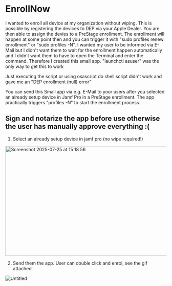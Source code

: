 # EnrollNow

I wanted to enroll all device at my organization without wiping. This is possible by registering the devices to DEP via your Apple Dealer. You are then able to assign the devies to a PreStage enrollment.
The enrollment will happen at some point then and you can trigger it with "sudo profiles renew enrollment" or "sudo profiles -N". I wanted my user to be informed via E-Mail but I didn't want them to wait 
for the enrollment happen automatically and I didn't want them to have to open the Terminal and enter the command. Therefore I created this small app. "launchctl asuser" was the only way to get this to work

Just executing the script or using osascript do shell script didn't work and gave me an "DEP enrollment (null) error"

You can send this Small app via e.g. E-Mail to your users after you selected an already setup device in Jamf Pro in a PreStage enrollment. The app practically triggers "profiles -N" to start the enrollment process.

## Sign and notarize the app before use otherwise the user has manually approve everything :(

1. Select an already setup device in jamf pro (no wipe required!)

<img width="2171" height="344" alt="Screenshot 2025-07-25 at 15 18 56" src="https://github.com/user-attachments/assets/2103b6c4-40cb-4563-9d01-6cde700a8fca" />

2. Send them the app. User can double click and enrol, see the gif attached

![Untitled](https://github.com/user-attachments/assets/c27ac808-6c1e-407a-865e-0d0740fed71d)
